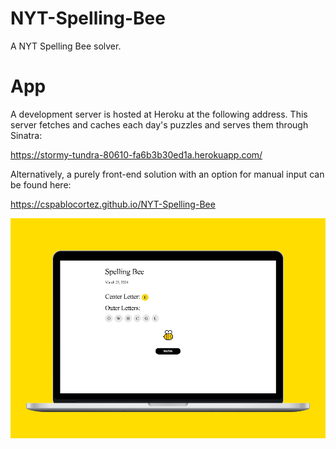 # NYT-Spelling-Bee
 A NYT Spelling Bee solver.

# App

A development server is hosted at Heroku at the following address. This server fetches and caches each day's puzzles and serves them through Sinatra:

https://stormy-tundra-80610-fa6b3b30ed1a.herokuapp.com/

Alternatively, a purely front-end solution with an option for manual input can be found here:

https://cspablocortez.github.io/NYT-Spelling-Bee

![Screenshot](public/images/screenshot-desktop.png "Screenshot")